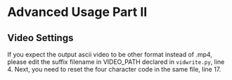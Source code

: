 # Advanced Usage Part II
## Video Settings

If you expect the output ascii video to be other format instead of .mp4, please edit the suffix filename in VIDEO_PATH declared in `vidwrite.py`, line 4. Next, you need to reset the four character code in the same file, line 17.